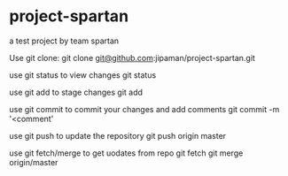 # project-spartan
a test project by team spartan

Use git clone:
  git clone git@github.com:jipaman/project-spartan.git
  
use git status to view changes
  git status
  
use git add to stage changes
  git add <file>
  
use git commit to commit your changes and add comments
  git commit -m '<comment'
  
use git push to update the repository
  git push origin master
  
use git fetch/merge to get uodates from repo
  git fetch
  git merge origin/master
